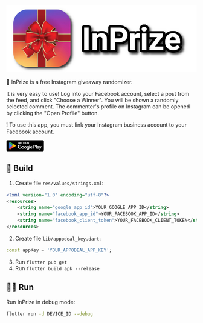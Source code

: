 ![InPrize](/public/Header.png)

🎁 InPrize is a free Instagram giveaway randomizer.

It is very easy to use! Log into your Facebook account, select a post from the feed, and click "Choose a Winner". You will be shown a randomly selected comment. The commenter's profile on Instagram can be opened by clicking the "Open Profile" button.

❕ To use this app, you must link your Instagram business account to your Facebook account.

[![Google Play](/public/GooglePlay.png)](https://play.google.com/store/apps/details?id=com.gugdun.inprize)

## 🔨 Build
1. Create file `res/values/strings.xml`:
~~~ XML
<?xml version="1.0" encoding="utf-8"?>
<resources>
    <string name="google_app_id">YOUR_GOOGLE_APP_ID</string>
    <string name="facebook_app_id">YOUR_FACEBOOK_APP_ID</string>
    <string name="facebook_client_token">YOUR_FACEBOOK_CLIENT_TOKEN</string>
</resources>
~~~
2. Create file `lib/appodeal_key.dart`:
~~~ Dart
const appKey = 'YOUR_APPODEAL_APP_KEY';
~~~
3. Run `flutter pub get`
4. Run `flutter build apk --release`

## 🏃‍♂️ Run
Run InPrize in debug mode:
~~~ Bash
flutter run -d DEVICE_ID --debug
~~~
